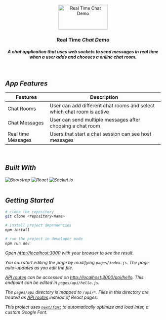 <div align="center">
    <br>
    <img src="https://i.imgur.com/OlvvGWs.jpeg" alt="Real Time Chat Demo" width="160" height="80">
    <br>
    <h3><strong>Real Time</strong> <em>Chat Demo<em></h3>
    <h4>A chat application that uses web sockets to send messages in real time when a user adds and chooses a online chat room.</h4>
</div>

<br />

## App Features

| Features           | Description                                                            |
| ------------------ | ---------------------------------------------------------------------- |
| Chat Rooms         | User can add different chat rooms and select which chat room is active |
| Chat Messages      | User can send multiple messages after choosing a chat room             |
| Real time Messages | Users that start a chat session can see host messages                  |

<br />

## Built With

<div align="left">
  <img alt="Bootstrap" src="https://img.shields.io/badge/Bootstrap-563D7C?style=for-the-badge&logo=bootstrap&logoColor=white"/>
  <img alt="React" src="https://img.shields.io/badge/react-%2320232a.svg?style=for-the-badge&logo=react&logoColor=%2361DAFB"/>
<img alt="Socket.io" src="https://img.shields.io/badge/Socket.io-black?style=for-the-badge&logo=socket.io&badgeColor=010101" />
</div>

<br />

## Getting Started

```bash
# clone the repository
git clone <repository-name>

# install project dependencies
npm install

# run the project in developer mode
npm run dev
```

Open [http://localhost:3000](http://localhost:3000) with your browser to see the result.

You can start editing the page by modifying `pages/index.js`. The page auto-updates as you edit the file.

[API routes](https://nextjs.org/docs/api-routes/introduction) can be accessed on [http://localhost:3000/api/hello](http://localhost:3000/api/hello). This endpoint can be edited in `pages/api/hello.js`.

The `pages/api` directory is mapped to `/api/*`. Files in this directory are treated as [API routes](https://nextjs.org/docs/api-routes/introduction) instead of React pages.

This project uses [`next/font`](https://nextjs.org/docs/basic-features/font-optimization) to automatically optimize and load Inter, a custom Google Font.
